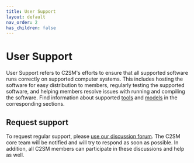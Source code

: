 ```yaml
---
title: User Support
layout: default
nav_order: 2
has_children: false
---
```


# User Support

User Support refers to C2SM's efforts to ensure that all supported software runs correctly on supported computer systems. This includes hosting the software for easy distribution to members, regularly testing the supported software, and helping members resolve issues with running and compiling the software. Find information about supported [tools](https://c2sm.github.io/tools/) and [models](https://c2sm.github.io/models/) in the corresponding sections.

## Request support

To request regular support, please [use our discussion forum](https://github.com/C2SM/Tasks-Support/discussions/categories/support). The C2SM core team will be notified and will try to respond as soon as possible. In addition, all C2SM members can participate in these discussions and help as well.
